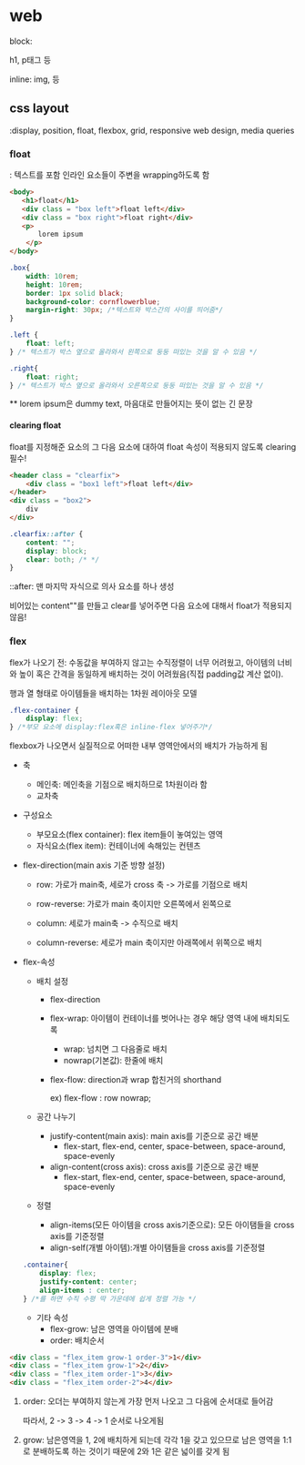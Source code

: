 # web

block: <div> h1, p태그 등 

inline: <span> img, 등



## css layout

:display, position, float, flexbox, grid, responsive web design, media queries



### float

: 텍스트를 포함 인라인 요소들이 주변을 wrapping하도록 함

``` html
<body>
   <h1>float</h1>
   <div class = "box left">float left</div>
   <div class = "box right">float right</div>
   <p>
       lorem ipsum
    </p>
</body>
```

```css
.box{
    width: 10rem;
    height: 10rem;
    border: 1px solid black;
    background-color: cornflowerblue;
    margin-right: 30px; /*텍스트와 박스간의 사이를 띄어줌*/
}

.left {
    float: left;
} /* 텍스트가 박스 옆으로 올라와서 왼쪽으로 둥둥 떠있는 것을 알 수 있음 */

.right{
    float: right;
} /* 텍스트가 박스 옆으로 올라와서 오른쪽으로 둥둥 떠있는 것을 알 수 있음 */
```

** lorem ipsum은 dummy text, 마음대로 만들어지는 뜻이 없는 긴 문장



#### clearing float

float를 지정해준 요소의 그 다음 요소에 대하여 float 속성이 적용되지 않도록 clearing 필수!

```html
<header class = "clearfix">
    <div class = "box1 left">float left</div>
</header>
<div class = "box2">
    div
</div>
```

``` css
.clearfix::after { 
    content: "";
    display: block;
    clear: both; /* */
}
```

 ::after: 맨 마지막 자식으로 의사 요소를 하나 생성 

비어있는 content""를 만들고 clear를 넣어주면 다음 요소에 대해서 float가 적용되지 않음!



### flex

flex가 나오기 전: 수동값을 부여하지 않고는 수직정렬이 너무 어려웠고, 아이템의 너비와 높이 혹은 간격을 동일하게 배치하는 것이 어려웠음(직접 padding값 계산 없이).

행과 열 형태로 아이템들을 배치하는 1차원 레이아웃 모델

```css
.flex-container {
    display: flex;
} /*부모 요소에 display:flex혹은 inline-flex 넣어주기*/
```



flexbox가 나오면서 실질적으로 어떠한 내부 영역안에서의 배치가 가능하게 됨

* 축
  * 메인축: 메인축을 기점으로 배치하므로 1차원이라 함
  * 교차축
* 구성요소
  * 부모요소(flex container): flex item들이 놓여있는 영역
  * 자식요소(flex item): 컨테이너에 속해있는 컨텐츠

* flex-direction(main axis 기준 방향 설정)

  - row:  가로가 main축, 세로가 cross 축 -> 가로를 기점으로 배치


  - row-reverse: 가로가 main 축이지만 오른쪽에서 왼쪽으로

  - column: 세로가 main축 -> 수직으로 배치

  - column-reverse: 세로가 main 축이지만 아래쪽에서 위쪽으로 배치

* flex-속성

  * 배치 설정

    * flex-direction

    * flex-wrap: 아이템이 컨테이너를 벗어나는 경우 해당 영역 내에 배치되도록

      * wrap: 넘치면 그 다음줄로 배치
      * nowrap(기본값): 한줄에 배치

    * flex-flow: direction과 wrap 합친거의 shorthand

       ex) flex-flow : row nowrap;

  * 공간 나누기

    * justify-content(main axis): main axis를 기준으로 공간 배분
      * flex-start, flex-end, center, space-between, space-around, space-evenly
    * align-content(cross axis): cross axis를 기준으로 공간 배분
      * flex-start, flex-end, center, space-between, space-around, space-evenly

  * 정렬

    * align-items(모든 아이템을 cross axis기준으로): 모든 아이탬들을 cross axis를 기준정렬
    * align-self(개별 아이템):개별 아이탬들을 cross axis를 기준정렬

  ``` css
  .container{
      display: flex;
      justify-content: center;
      align-items : center;
  } /*를 하면 수직 수평 딱 가운데에 쉽게 정렬 가능 */
  ```

  

  * 기타 속성
    * flex-grow: 남은 영역을 아이템에 분배
    * order: 배치순서

```html
<div class = "flex_item grow-1 order-3">1</div>
<div class = "flex_item grow-1">2</div>
<div class = "flex_item order-1">3</div>
<div class = "flex_item order-2">4</div>
```

1. order: 오더는 부여하지 않는게 가장 먼저 나오고 그 다음에 순서대로 들어감

   따라서, 2 -> 3 -> 4 -> 1 순서로 나오게됨

2. grow: 남은영역을 1, 2에 배치하게 되는데 각각 1을 갖고 있으므로 남은 영역을 1:1로 분배하도록 하는 것이기 때문에 2와 1은 같은 넓이를 갖게 됨